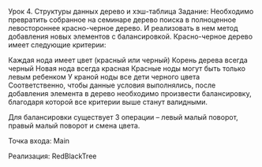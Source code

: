 Урок 4. Структуры данных дерево и хэш-таблица
Задание: Необходимо превратить собранное на семинаре дерево поиска в полноценное левостороннее красно-черное дерево. И реализовать в нем метод добавления новых элементов с балансировкой.
Красно-черное дерево имеет следующие критерии:

Каждая нода имеет цвет (красный или черный)
Корень дерева всегда черный
Новая нода всегда красная
Красные ноды могут быть только левым ребенком
У краной ноды все дети черного цвета
Соответственно, чтобы данные условия выполнялись, после добавления элемента в дерево необходимо произвести балансировку, благодаря которой все критерии выше станут валидными.

Для балансировки существует 3 операции – левый малый поворот, правый малый поворот и смена цвета.

Точка входа: Main

Реализация: RedBlackTree